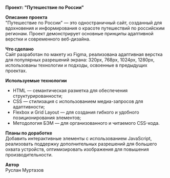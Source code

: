 **Проект: "Путешествие по России"**

**Описание проекта**  
"Путешествие по России" — это одностраничный сайт, созданный для вдохновения и информирования о красоте путешествий по российским регионам. Проект демонстрирует основные принципы адаптивной верстки и современного веб-дизайна.  

**Что сделано**  
Сайт разработан по макету из Figma, реализована адаптивная верстка для популярных разрешений экрана: 320px, 768px, 1024px, 1280px, использованы технологии и подходы, освоенные в предыдущих проектах.  

**Используемые технологии**  
- HTML — семантическая разметка для обеспечения структурированности;  
- CSS — стилизация с использованием медиа-запросов для адаптивности;  
- Flexbox и Grid Layout — для создания гибкого и удобного позиционирования элементов;  
- Методология БЭМ — для организованного и читаемого CSS-кода.  

**Планы по доработке**  
Добавить интерактивные элементы с использованием JavaScript, реализовать поддержку дополнительных разрешений для большего охвата устройств, оптимизировать изображения для повышения производительности.  

**Автор**  
Руслан Муртазов